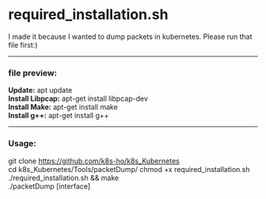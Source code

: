 # required_installation.sh
I made it because I wanted to dump packets in kubernetes. Please run that file first:)  

---
### file preview:   
__Update:__ apt update  
__Install Libpcap:__ apt-get install libpcap-dev  
__Install Make:__ apt-get install make  
__Install g++:__ apt-get install g++   
  
--- 
### Usage: 
git clone https://github.com/k8s-ho/k8s_Kubernetes  
cd k8s_Kubernetes/Tools/packetDump/ 
chmod +x required_installation.sh
./required_installation.sh && make  
./packetDump [interface]  
